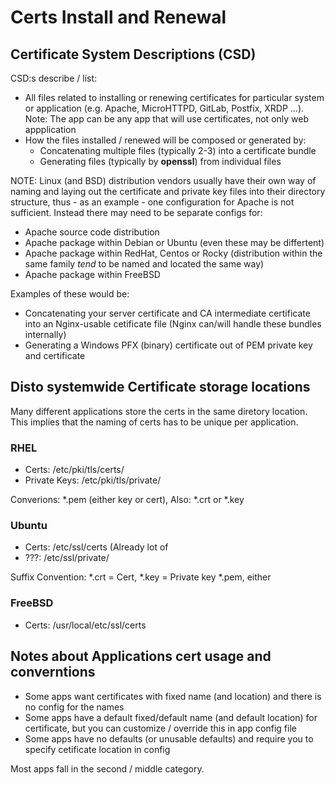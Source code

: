 # Certs Install and Renewal

## Certificate System Descriptions (CSD)

CSD:s describe / list:
- All files related to installing or renewing certificates for particular system or application (e.g. Apache, MicroHTTPD, GitLab, Postfix, XRDP ...). Note: The app can be any app that will use certificates, not only web appplication
- How the files installed / renewed will be composed or generated by:
  - Concatenating multiple files (typically 2-3) into a certificate bundle
  - Generating files (typically by **openssl**) from individual files

NOTE: Linux (and BSD) distribution vendors usually have their own way of naming and laying out the certificate and private key files into their directory structure, thus - as an example - one configuration for Apache is not sufficient. Instead there may need to be separate configs for:
- Apache source code distribution
- Apache package within Debian or Ubuntu (even these may be differtent)
- Apache package within RedHat, Centos or Rocky (distribution within the same family *tend* to be named and located the same way)
- Apache package within FreeBSD

Examples of these would be:
- Concatenating your server certificate and CA intermediate certificate into
  an Nginx-usable cetificate file (Nginx can/will handle these bundles internally)
- Generating a Windows PFX (binary) certificate out of PEM private key and certificate


## Disto systemwide Certificate storage locations

Many different applications store the certs in the same diretory location.
This implies that the naming of certs has to be unique per application.

### RHEL

- Certs: /etc/pki/tls/certs/
- Private Keys:  /etc/pki/tls/private/

Converions: *.pem (either key or cert), Also: *.crt or *.key

### Ubuntu

- Certs: /etc/ssl/certs (Already lot of 
- ???: /etc/ssl/private/

Suffix Convention: *.crt = Cert, *.key = Private key *.pem, either

### FreeBSD
- Certs:  /usr/local/etc/ssl/certs


## Notes about Applications cert usage and converntions

- Some apps want certificates with fixed name (and location) and there is no config for the names
- Some apps have a default fixed/default name (and default location) for certificate, but you can customize / override this in app config file
- Some apps have no defaults (or unusable defaults) and require you to specify
  cetificate location in config

Most apps fall in the second / middle category.
